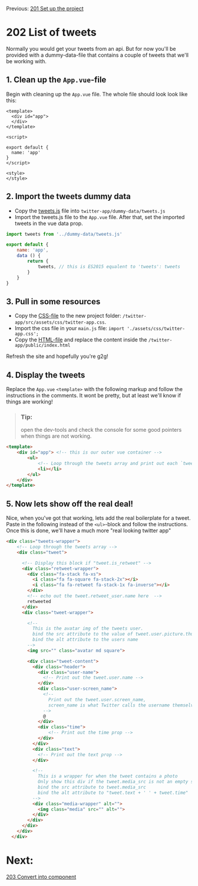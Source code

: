 Previous: [201 Set up the project](./201-setup.md)
# 202 List of tweets
Normally you would get your tweets from an api. But for now you'll be provided with a dummy-data-file that contains a couple of tweets that we'll be working with. 

## 1. Clean up the `App.vue`-file
Begin with cleaning up the `App.vue` file. The whole file should look look like this:

```vue
<template>
  <div id="app">
  </div>
</template>

<script>

export default {
  name: 'app'
}
</script>

<style>
</style>

```

## 2. Import the tweets dummy data
- Copy the [tweets.js](../../resources/twitter-app/tweets.js) file into `twitter-app/dummy-data/tweets.js`
- Import the tweets.js file to the `App.vue` file. After that, set the imported tweets in the vue data prop.

```javascript
import tweets from '../dummy-data/tweets.js'

export default {
    name: 'app',
    data () {
        return {
            tweets, // this is ES2015 equalent to 'tweets': tweets
        }
    }
}
```

## 3. Pull in some resources
- Copy the [CSS-file](../../resources/twitter-app/twitter-app.css) to the new project folder: `/twitter-app/src/assets/css/twitter-app.css`.
- Import the css file in your `main.js` file: `import './assets/css/twitter-app.css';`
- Copy the [HTML-file](../../resources/twitter-app/index.html) and replace the content inside the `/twitter-app/public/index.html`

Refresh the site and hopefully you're g2g!

## 4. Display the tweets
Replace the `App.vue` `<template>` with the following markup and follow the instructions in the comments. It wont be pretty, but at least we'll know if things are working!

>### Tip:
>open the dev-tools and check the console for some good pointers when things are not working.

```html
<template>
    <div id="app"> <!-- this is our outer vue container -->
        <ul>
            <!-- Loop through the tweets array and print out each `tweet.text` value -->
            <li></li>
        </ul>
    </div>
</template>
```

## 5. Now lets show off the real deal!
Nice, when you've got that working, lets add the real boilerplate for a tweet. Paste in the following instead of the `<ul>`-block and follow the instructions.
Once this is done, we'll have a much more "real looking twitter app"

```html
<div class="tweets-wrapper">
    <!-- Loop through the tweets array -->
    <div class="tweet">

      <!-- Display this block if "tweet.is_retweet" -->
      <div class="retweet-wrapper">
        <div class="fa-stack fa-xs">
          <i class="fa fa-square fa-stack-2x"></i>
          <i class="fa fa-retweet fa-stack-1x fa-inverse"></i>
        </div>
        <!-- echo out the tweet.retweet_user.name here  -->
        retweeted
      </div>
      <div class="tweet-wrapper">

        <!--
          This is the avatar img of the tweets user. 
          bind the src attribute to the value of tweet.user.picture.thumbnail
          bind the alt attribute to the users name
        -->
        <img src="" class="avatar md square">

        <div class="tweet-content">
          <div class="header">
            <div class="user-name">
              <!-- Print out the tweet.user.name -->
            </div>
            <div class="user-screen_name">
              <!-- 
                Print out the tweet.user.screen_name,
                screen_name is what Twitter calls the username themselves
              -->
              @
            </div>
            <div class="time">
                <!-- Print out the time prop -->
            </div>
          </div>
          <div class="text">
            <!-- Print out the text prop -->
          </div>

          <!--
            This is a wrapper for when the tweet contains a photo
            Only show this div if the tweet.media_src is not an empty string
            bind the src attribute to tweet.media_src
            bind the alt attribute to "tweet.text + ' ' + tweet.time"
          -->
          <div class="media-wrapper" alt="">
            <img class="media" src="" alt="">
          </div>
        </div>
      </div>
    </div>
  </div>
```
# Next:
[203 Convert into component](./203-convert-into-components.md)
